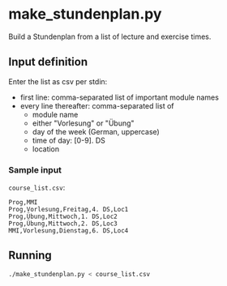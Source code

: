 # make\_stundenplan.py

Build a Stundenplan from a list of lecture and exercise times.

## Input definition

Enter the list as csv per stdin:

- first line: comma-separated list of important module names
- every line thereafter: comma-separated list of
  - module name
  - either "Vorlesung" or "Übung"
  - day of the week (German, uppercase)
  - time of day: [0-9]. DS
  - location

### Sample input

`course_list.csv`:

```csv
Prog,MMI
Prog,Vorlesung,Freitag,4. DS,Loc1
Prog,Übung,Mittwoch,1. DS,Loc2
Prog,Übung,Mittwoch,2. DS,Loc3
MMI,Vorlesung,Dienstag,6. DS,Loc4
```

## Running

```sh
./make_stundenplan.py < course_list.csv
```
